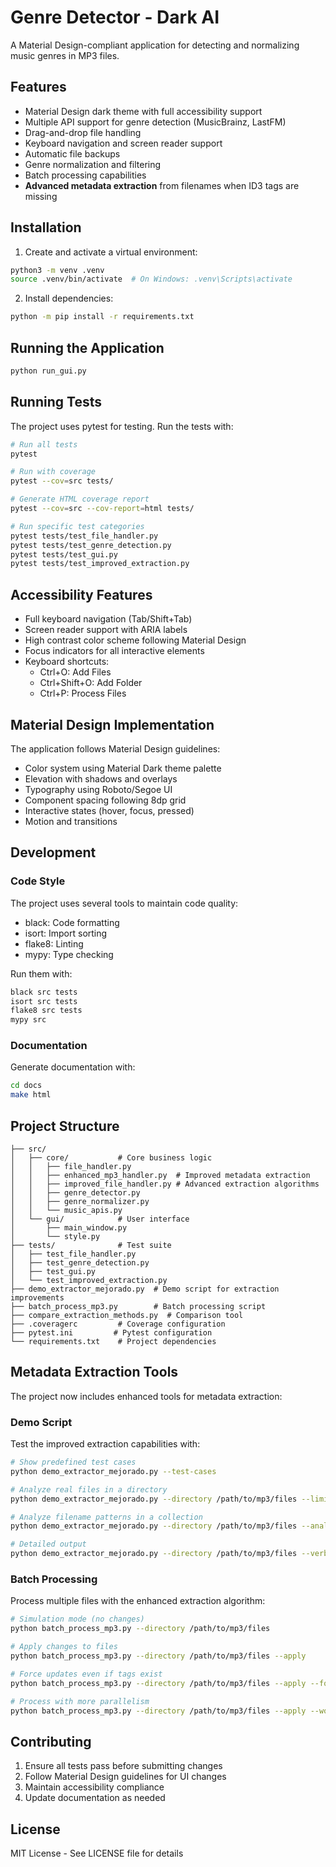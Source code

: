 # Genre Detector - Dark AI

A Material Design-compliant application for detecting and normalizing music genres in MP3 files.

## Features

- Material Design dark theme with full accessibility support
- Multiple API support for genre detection (MusicBrainz, LastFM)
- Drag-and-drop file handling
- Keyboard navigation and screen reader support
- Automatic file backups
- Genre normalization and filtering
- Batch processing capabilities
- **Advanced metadata extraction** from filenames when ID3 tags are missing

## Installation

1. Create and activate a virtual environment:
```bash
python3 -m venv .venv
source .venv/bin/activate  # On Windows: .venv\Scripts\activate
```

2. Install dependencies:
```bash
python -m pip install -r requirements.txt
```

## Running the Application

```bash
python run_gui.py
```

## Running Tests

The project uses pytest for testing. Run the tests with:

```bash
# Run all tests
pytest

# Run with coverage
pytest --cov=src tests/

# Generate HTML coverage report
pytest --cov=src --cov-report=html tests/

# Run specific test categories
pytest tests/test_file_handler.py
pytest tests/test_genre_detection.py
pytest tests/test_gui.py
pytest tests/test_improved_extraction.py
```

## Accessibility Features

- Full keyboard navigation (Tab/Shift+Tab)
- Screen reader support with ARIA labels
- High contrast color scheme following Material Design
- Focus indicators for all interactive elements
- Keyboard shortcuts:
  - Ctrl+O: Add Files
  - Ctrl+Shift+O: Add Folder
  - Ctrl+P: Process Files

## Material Design Implementation

The application follows Material Design guidelines:

- Color system using Material Dark theme palette
- Elevation with shadows and overlays
- Typography using Roboto/Segoe UI
- Component spacing following 8dp grid
- Interactive states (hover, focus, pressed)
- Motion and transitions

## Development

### Code Style

The project uses several tools to maintain code quality:

- black: Code formatting
- isort: Import sorting
- flake8: Linting
- mypy: Type checking

Run them with:
```bash
black src tests
isort src tests
flake8 src tests
mypy src
```

### Documentation

Generate documentation with:
```bash
cd docs
make html
```

## Project Structure

```
├── src/
│   ├── core/           # Core business logic
│   │   ├── file_handler.py
│   │   ├── enhanced_mp3_handler.py  # Improved metadata extraction
│   │   ├── improved_file_handler.py # Advanced extraction algorithms
│   │   ├── genre_detector.py
│   │   ├── genre_normalizer.py
│   │   └── music_apis.py
│   └── gui/            # User interface
│       ├── main_window.py
│       └── style.py
├── tests/              # Test suite
│   ├── test_file_handler.py
│   ├── test_genre_detection.py
│   ├── test_gui.py
│   └── test_improved_extraction.py
├── demo_extractor_mejorado.py  # Demo script for extraction improvements
├── batch_process_mp3.py        # Batch processing script
├── compare_extraction_methods.py  # Comparison tool
├── .coveragerc         # Coverage configuration
├── pytest.ini         # Pytest configuration
└── requirements.txt    # Project dependencies
```

## Metadata Extraction Tools

The project now includes enhanced tools for metadata extraction:

### Demo Script

Test the improved extraction capabilities with:

```bash
# Show predefined test cases
python demo_extractor_mejorado.py --test-cases

# Analyze real files in a directory
python demo_extractor_mejorado.py --directory /path/to/mp3/files --limit 20

# Analyze filename patterns in a collection
python demo_extractor_mejorado.py --directory /path/to/mp3/files --analyze-patterns

# Detailed output
python demo_extractor_mejorado.py --directory /path/to/mp3/files --verbose
```

### Batch Processing

Process multiple files with the enhanced extraction algorithm:

```bash
# Simulation mode (no changes)
python batch_process_mp3.py --directory /path/to/mp3/files

# Apply changes to files
python batch_process_mp3.py --directory /path/to/mp3/files --apply

# Force updates even if tags exist
python batch_process_mp3.py --directory /path/to/mp3/files --apply --force

# Process with more parallelism
python batch_process_mp3.py --directory /path/to/mp3/files --apply --workers 8
```

## Contributing

1. Ensure all tests pass before submitting changes
2. Follow Material Design guidelines for UI changes
3. Maintain accessibility compliance
4. Update documentation as needed

## License

MIT License - See LICENSE file for details
